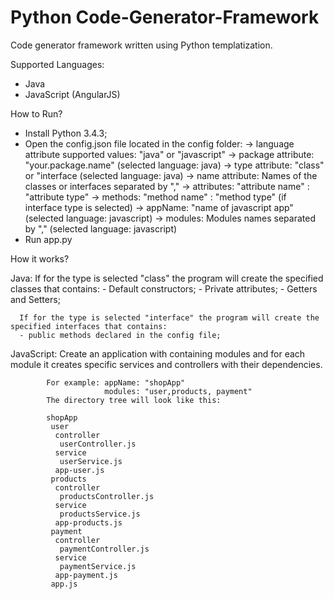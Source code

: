 # Python Code-Generator-Framework

Code generator framework written using Python templatization.

Supported Languages:
- Java
- JavaScript (AngularJS)

How to Run?
- Install Python 3.4.3;
- Open the config.json file located in the config folder: -> language attribute supported values: "java" or "javascript"
                                                          -> package attribute: "your.package.name" (selected language: java)
                                                          -> type attribute: "class" or "interface (selected language: java)
                                                          -> name attribute: Names of the classes or interfaces separated by ","
                                                          -> attributes: "attribute name" : "attribute type"
                                                          -> methods: "method name" : "method type" (if interface type is selected)
                                                          -> appName: "name of javascript app" (selected language: javascript)
                                                          -> modules: Modules names separated by "," (selected language: javascript)
- Run app.py 

How it works?

Java: If for the type is selected "class" the program will create the specified classes that contains:
      - Default constructors;
      - Private attributes;
      - Getters and Setters;
      
      If for the type is selected "interface" the program will create the specified interfaces that contains:
      - public methods declared in the config file;
      
JavaScript: Create an application with containing modules and for each module 
            it creates specific services and controllers with their dependencies.
            
            For example: appName: "shopApp"
                         modules: "user,products, payment"
            The directory tree will look like this: 
            
            shopApp
             user
              controller
               userController.js
              service
               userService.js
              app-user.js
             products
              controller
               productsController.js
              service
               productsService.js
              app-products.js
             payment
              controller
               paymentController.js
              service
               paymentService.js
              app-payment.js
             app.js
